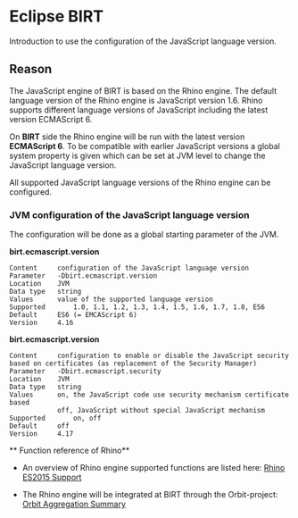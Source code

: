 # Eclipse BIRT 
Introduction to use the configuration of the JavaScript language version.

## Reason
The JavaScript engine of BIRT is based on the Rhino engine. The default language version of the Rhino engine is JavaScript version 1.6. Rhino supports different language versions of JavaScript including the latest version ECMAScript 6.

On **BIRT** side the Rhino engine will be run with the latest version **ECMAScript 6**.
To be compatible with earlier JavaScript versions a global system property is given which can be set at JVM level to change the JavaScript language version.

All supported JavaScript language versions of the Rhino engine can be configured.

### JVM configuration of the JavaScript language version

The configuration will be done as a global starting parameter of the JVM.

**birt.ecmascript.version**

	Content    	configuration of the JavaScript language version
	Parameter  	-Dbirt.ecmascript.version
	Location   	JVM
	Data type  	string
	Values     	value of the supported language version
	Supported   	1.0, 1.1, 1.2, 1.3, 1.4, 1.5, 1.6, 1.7, 1.8, ES6
	Default    	ES6 (= EMCAScript 6)
	Version    	4.16


**birt.ecmascript.version**

	Content    	configuration to enable or disable the JavaScript security based on certificates (as replacement of the Security Manager)
	Parameter  	-Dbirt.ecmascript.security
	Location   	JVM
	Data type  	string
	Values     	on, the JavaScript code use security mechanism certificate based
	           	off, JavaScript without special JavaScript mechanism
	Supported   	on, off
	Default    	off
	Version    	4.17

** Function reference of Rhino**

- An overview of Rhino engine supported functions are listed here: [Rhino ES2015 Support](https://mozilla.github.io/rhino/compat/engines.html)


- The Rhino engine will be integrated at BIRT through the Orbit-project: [Orbit Aggregation Summary](https://download.eclipse.org/tools/orbit/simrel/orbit-aggregation/table.html)